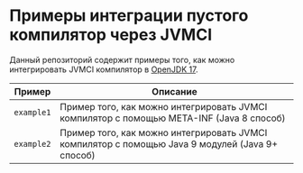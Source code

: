 # Примеры интеграции пустого компилятор через JVMCI

Данный репозиторий содержит примеры того, как можно интегрировать JVMCI компилятор в [OpenJDK 17](https://openjdk.java.net/install/).

| Пример     | Описание                                                                                        |
|------------|-------------------------------------------------------------------------------------------------|
| `example1` | Пример того, как можно интегрировать JVMCI компилятор с помощью META-INF (Java 8 способ)        |
| `example2` | Пример того, как можно интегрировать JVMCI компилятор с помощью Java 9 модулей (Java 9+ способ) |